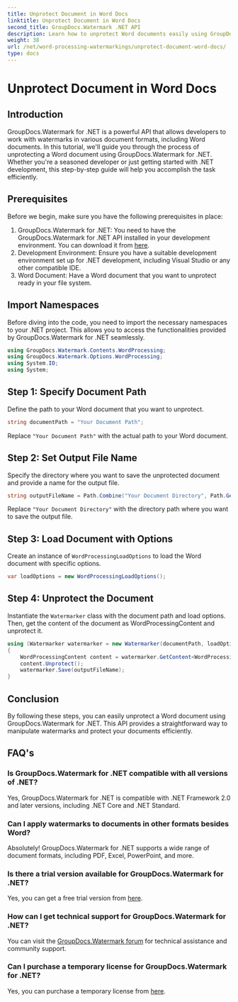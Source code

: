 ```yaml
---
title: Unprotect Document in Word Docs
linktitle: Unprotect Document in Word Docs
second_title: GroupDocs.Watermark .NET API
description: Learn how to unprotect Word documents easily using GroupDocs.Watermark for .NET. Follow our step-by-step guide.
weight: 38
url: /net/word-processing-watermarkings/unprotect-document-word-docs/
type: docs
---
```

# Unprotect Document in Word Docs

## Introduction
GroupDocs.Watermark for .NET is a powerful API that allows developers to work with watermarks in various document formats, including Word documents. In this tutorial, we'll guide you through the process of unprotecting a Word document using GroupDocs.Watermark for .NET. Whether you're a seasoned developer or just getting started with .NET development, this step-by-step guide will help you accomplish the task efficiently.
## Prerequisites
Before we begin, make sure you have the following prerequisites in place:
1. GroupDocs.Watermark for .NET: You need to have the GroupDocs.Watermark for .NET API installed in your development environment. You can download it from [here](https://releases.groupdocs.com/Watermark/net/).
2. Development Environment: Ensure you have a suitable development environment set up for .NET development, including Visual Studio or any other compatible IDE.
3. Word Document: Have a Word document that you want to unprotect ready in your file system.

## Import Namespaces
Before diving into the code, you need to import the necessary namespaces to your .NET project. This allows you to access the functionalities provided by GroupDocs.Watermark for .NET seamlessly.
```csharp
using GroupDocs.Watermark.Contents.WordProcessing;
using GroupDocs.Watermark.Options.WordProcessing;
using System.IO;
using System;
```
## Step 1: Specify Document Path
Define the path to your Word document that you want to unprotect.
```csharp
string documentPath = "Your Document Path";
```
Replace `"Your Document Path"` with the actual path to your Word document.
## Step 2: Set Output File Name
Specify the directory where you want to save the unprotected document and provide a name for the output file.
```csharp
string outputFileName = Path.Combine("Your Document Directory", Path.GetFileName(documentPath));
```
Replace `"Your Document Directory"` with the directory path where you want to save the output file.
## Step 3: Load Document with Options
Create an instance of `WordProcessingLoadOptions` to load the Word document with specific options.
```csharp
var loadOptions = new WordProcessingLoadOptions();
```
## Step 4: Unprotect the Document
Instantiate the `Watermarker` class with the document path and load options. Then, get the content of the document as WordProcessingContent and unprotect it.
```csharp
using (Watermarker watermarker = new Watermarker(documentPath, loadOptions))
{
    WordProcessingContent content = watermarker.GetContent<WordProcessingContent>();
    content.Unprotect();
    watermarker.Save(outputFileName);
}
```

## Conclusion
By following these steps, you can easily unprotect a Word document using GroupDocs.Watermark for .NET. This API provides a straightforward way to manipulate watermarks and protect your documents efficiently.
## FAQ's
### Is GroupDocs.Watermark for .NET compatible with all versions of .NET?
Yes, GroupDocs.Watermark for .NET is compatible with .NET Framework 2.0 and later versions, including .NET Core and .NET Standard.
### Can I apply watermarks to documents in other formats besides Word?
Absolutely! GroupDocs.Watermark for .NET supports a wide range of document formats, including PDF, Excel, PowerPoint, and more.
### Is there a trial version available for GroupDocs.Watermark for .NET?
Yes, you can get a free trial version from [here](https://releases.groupdocs.com/).
### How can I get technical support for GroupDocs.Watermark for .NET?
You can visit the [GroupDocs.Watermark forum](https://forum.groupdocs.com/c/watermark/19) for technical assistance and community support.
### Can I purchase a temporary license for GroupDocs.Watermark for .NET?
Yes, you can purchase a temporary license from [here](https://purchase.groupdocs.com/temporary-license/).
